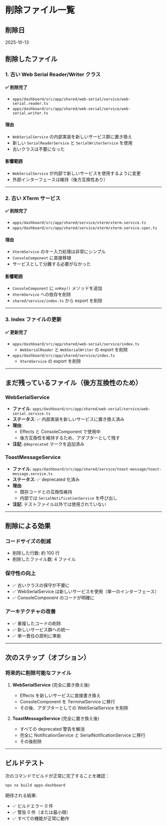 # 削除ファイル一覧

## 削除日

2025-10-13

## 削除したファイル

### 1. 古い Web Serial Reader/Writer クラス

#### ✅ 削除完了

- `apps/dashboard/src/app/shared/web-serial/service/web-serial.reader.ts`
- `apps/dashboard/src/app/shared/web-serial/service/web-serial.writer.ts`

#### 理由

- `WebSerialService` の内部実装を新しいサービス群に置き換え
- 新しい `SerialReaderService` と `SerialWriterService` を使用
- 古いクラスは不要になった

#### 影響範囲

- `WebSerialService` が内部で新しいサービスを使用するように変更
- 外部インターフェースは維持（後方互換性あり）

---

### 2. 古い XTerm サービス

#### ✅ 削除完了

- `apps/dashboard/src/app/shared/service/xterm/xterm.service.ts`
- `apps/dashboard/src/app/shared/service/xterm/xterm.service.spec.ts`

#### 理由

- `XtermService` のキー入力処理は非常にシンプル
- `ConsoleComponent` に直接移植
- サービスとして分離する必要がなかった

#### 影響範囲

- `ConsoleComponent` に `onKey()` メソッドを追加
- `XtermService` への依存を削除
- `shared/service/index.ts` から export を削除

---

### 3. Index ファイルの更新

#### ✅ 更新完了

- `apps/dashboard/src/app/shared/web-serial/service/index.ts`
  - `WebSerialReader` と `WebSerialWriter` の export を削除
- `apps/dashboard/src/app/shared/service/index.ts`
  - `XtermService` の export を削除

---

## まだ残っているファイル（後方互換性のため）

### WebSerialService

- **ファイル**: `apps/dashboard/src/app/shared/web-serial/service/web-serial.service.ts`
- **ステータス**: ✅ 内部実装を新しいサービスに置き換え済み
- **理由**:
  - Effects と ConsoleComponent で使用中
  - 後方互換性を維持するため、アダプターとして残す
- **注記**: `@deprecated` マークを追加済み

### ToastMessageService

- **ファイル**: `apps/dashboard/src/app/shared/service/toast-message/toast-message.service.ts`
- **ステータス**: ✅ deprecated 化済み
- **理由**:
  - 既存コードとの互換性維持
  - 内部では `SerialNotificationService` を呼び出し
- **注記**: テストファイル以外では使用されていない

---

## 削除による効果

### コードサイズの削減

- 削除した行数: 約 100 行
- 削除したファイル数: 4 ファイル

### 保守性の向上

- ✅ 古いクラスの保守が不要に
- ✅ WebSerialService は新しいサービスを使用（単一のインターフェース）
- ✅ ConsoleComponent のコードが明確に

### アーキテクチャの改善

- ✅ 重複したコードの削除
- ✅ 新しいサービス群への統一
- ✅ 単一責任の原則に準拠

---

## 次のステップ（オプション）

### 将来的に削除可能なファイル

1. **WebSerialService** (完全に置き換え後)

   - Effects を新しいサービスに直接書き換え
   - ConsoleComponent を TerminalService に移行
   - その後、アダプターとしての WebSerialService を削除

2. **ToastMessageService** (完全に置き換え後)
   - すべての deprecated 警告を解消
   - 完全に NotificationService と SerialNotificationService に移行
   - その後削除

---

## ビルドテスト

次のコマンドでビルドが正常に完了することを確認：

```bash
npx nx build apps-dashboard
```

期待される結果:

- ✅ ビルドエラー 0 件
- ✅ 警告 0 件（または最小限）
- ✅ すべての機能が正常に動作
